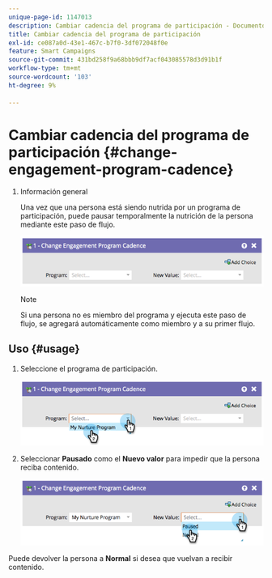 ```yaml
---
unique-page-id: 1147013
description: Cambiar cadencia del programa de participación - Documentos de Marketo - Documentación del producto
title: Cambiar cadencia del programa de participación
exl-id: ce087a0d-43e1-467c-b7f0-3df072048f0e
feature: Smart Campaigns
source-git-commit: 431bd258f9a68bbb9df7acf043085578d3d91b1f
workflow-type: tm+mt
source-wordcount: '103'
ht-degree: 9%

---
```


# Cambiar cadencia del programa de participación {#change-engagement-program-cadence}

1. Información general

   Una vez que una persona está siendo nutrida por un programa de participación, puede pausar temporalmente la nutrición de la persona mediante este paso de flujo.

   ![](assets/image2014-9-22-14-3a48-3a53.png)

   >[!NOTE]
   >
   >Si una persona no es miembro del programa y ejecuta este paso de flujo, se agregará automáticamente como miembro y a su primer flujo.

## Uso {#usage}

1. Seleccione el programa de participación.

   ![](assets/image2014-9-22-14-3a49-3a27.png)

1. Seleccionar **Pausado** como el **Nuevo valor** para impedir que la persona reciba contenido.

   ![](assets/image2014-9-22-14-3a49-3a31.png)

Puede devolver la persona a **Normal** si desea que vuelvan a recibir contenido.
